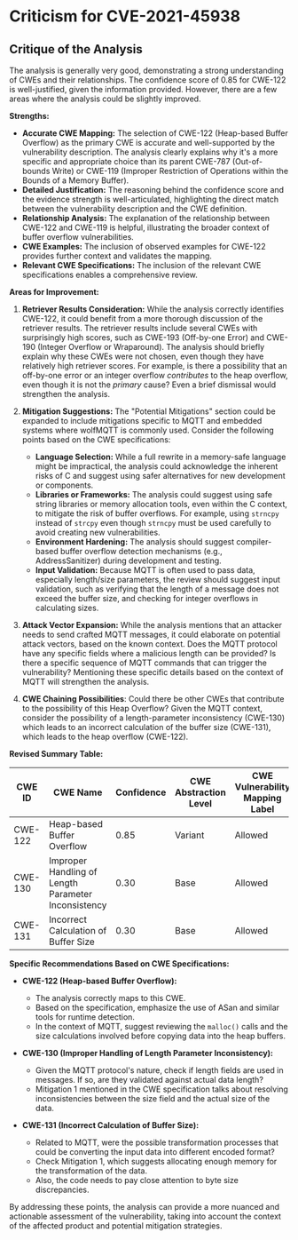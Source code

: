 # Criticism for CVE-2021-45938

## Critique of the Analysis

The analysis is generally very good, demonstrating a strong understanding of CWEs and their relationships. The confidence score of 0.85 for CWE-122 is well-justified, given the information provided. However, there are a few areas where the analysis could be slightly improved.

**Strengths:**

*   **Accurate CWE Mapping:** The selection of CWE-122 (Heap-based Buffer Overflow) as the primary CWE is accurate and well-supported by the vulnerability description. The analysis clearly explains why it's a more specific and appropriate choice than its parent CWE-787 (Out-of-bounds Write) or CWE-119 (Improper Restriction of Operations within the Bounds of a Memory Buffer).
*   **Detailed Justification:** The reasoning behind the confidence score and the evidence strength is well-articulated, highlighting the direct match between the vulnerability description and the CWE definition.
*   **Relationship Analysis:** The explanation of the relationship between CWE-122 and CWE-119 is helpful, illustrating the broader context of buffer overflow vulnerabilities.
*   **CWE Examples:** The inclusion of observed examples for CWE-122 provides further context and validates the mapping.
*   **Relevant CWE Specifications:** The inclusion of the relevant CWE specifications enables a comprehensive review.

**Areas for Improvement:**

1.  **Retriever Results Consideration:** While the analysis correctly identifies CWE-122, it could benefit from a more thorough discussion of the retriever results. The retriever results include several CWEs with surprisingly high scores, such as CWE-193 (Off-by-one Error) and CWE-190 (Integer Overflow or Wraparound). The analysis should briefly explain why these CWEs were not chosen, even though they have relatively high retriever scores. For example, is there a possibility that an off-by-one error or an integer overflow *contributes* to the heap overflow, even though it is not the *primary* cause? Even a brief dismissal would strengthen the analysis.

2.  **Mitigation Suggestions:** The "Potential Mitigations" section could be expanded to include mitigations specific to MQTT and embedded systems where wolfMQTT is commonly used. Consider the following points based on the CWE specifications:

    *   **Language Selection:** While a full rewrite in a memory-safe language might be impractical, the analysis could acknowledge the inherent risks of C and suggest using safer alternatives for new development or components.
    *   **Libraries or Frameworks:** The analysis could suggest using safe string libraries or memory allocation tools, even within the C context, to mitigate the risk of buffer overflows. For example, using `strncpy` instead of `strcpy` even though `strncpy` must be used carefully to avoid creating new vulnerabilities.
    *   **Environment Hardening:**  The analysis should suggest compiler-based buffer overflow detection mechanisms (e.g., AddressSanitizer) during development and testing.
    *   **Input Validation:** Because MQTT is often used to pass data, especially length/size parameters, the review should suggest input validation, such as verifying that the length of a message does not exceed the buffer size, and checking for integer overflows in calculating sizes.

3.  **Attack Vector Expansion:** While the analysis mentions that an attacker needs to send crafted MQTT messages, it could elaborate on potential attack vectors, based on the known context. Does the MQTT protocol have any specific fields where a malicious length can be provided? Is there a specific sequence of MQTT commands that can trigger the vulnerability? Mentioning these specific details based on the context of MQTT will strengthen the analysis.

4. **CWE Chaining Possibilities**: Could there be other CWEs that contribute to the possibility of this Heap Overflow? Given the MQTT context, consider the possibility of a length-parameter inconsistency (CWE-130) which leads to an incorrect calculation of the buffer size (CWE-131), which leads to the heap overflow (CWE-122).

**Revised Summary Table:**

| CWE ID  | CWE Name                      | Confidence | CWE Abstraction Level | CWE Vulnerability Mapping Label | CWE-Vulnerability Mapping Notes |
|---------|-------------------------------|------------|-----------------------|---------------------------------|-------------------------------|
| CWE-122 | Heap-based Buffer Overflow    | 0.85       | Variant               | Allowed                         | Primary CWE                    |
| CWE-130 | Improper Handling of Length Parameter Inconsistency    | 0.30       | Base               | Allowed                         | Contributing Factor                    |
| CWE-131 | Incorrect Calculation of Buffer Size  | 0.30       | Base               | Allowed                         | Contributing Factor                    |

**Specific Recommendations Based on CWE Specifications:**

*   **CWE-122 (Heap-based Buffer Overflow):**

    *   The analysis correctly maps to this CWE.
    *   Based on the specification, emphasize the use of ASan and similar tools for runtime detection.
    *   In the context of MQTT, suggest reviewing the `malloc()` calls and the size calculations involved before copying data into the heap buffers.

*   **CWE-130 (Improper Handling of Length Parameter Inconsistency):**

    *   Given the MQTT protocol's nature, check if length fields are used in messages. If so, are they validated against actual data length?
    *   Mitigation 1 mentioned in the CWE specification talks about resolving inconsistencies between the size field and the actual size of the data.

*   **CWE-131 (Incorrect Calculation of Buffer Size):**

    *   Related to MQTT, were the possible transformation processes that could be converting the input data into different encoded format?
    *   Check Mitigation 1, which suggests allocating enough memory for the transformation of the data.
    *   Also, the code needs to pay close attention to byte size discrepancies.

By addressing these points, the analysis can provide a more nuanced and actionable assessment of the vulnerability, taking into account the context of the affected product and potential mitigation strategies.